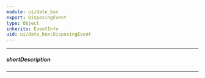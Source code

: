 ```yaml
---
module: ui/date_box
export: DisposingEvent
type: Object
inherits: EventInfo
uid: ui/date_box:DisposingEvent
---
```

---
##### shortDescription
<!-- Description goes here -->

---
<!-- Description goes here -->